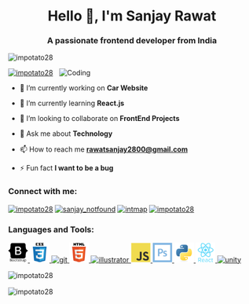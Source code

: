 <h1 align="center">Hello 👋, I'm Sanjay Rawat</h1>
<h3 align="center">A passionate frontend developer from India</h3>

<p align="left"> <img src="https://komarev.com/ghpvc/?username=impotato28&label=Profile%20views&color=0e75b6&style=flat" alt="impotato28" /> </p>
<img align="right" alt="Coding" width="400" src="https://i.imgflip.com/5yauub.gif">

<p align="left"> <a href="https://twitter.com/impotato28" target="blank"><img src="https://img.shields.io/twitter/follow/impotato28?logo=twitter&style=for-the-badge" alt="impotato28" /></a> </p>

- 🔭 I’m currently working on **Car Website**

- 🌱 I’m currently learning **React.js**

- 👯 I’m looking to collaborate on **FrontEnd Projects**

- 💬 Ask me about **Technology**

- 📫 How to reach me **rawatsanjay2800@gmail.com**

- ⚡ Fun fact **I want to be a bug**

<h3 align="left">Connect with me:</h3>
<p align="left">
<a href="https://twitter.com/impotato28" target="blank"><img align="center" src="https://raw.githubusercontent.com/rahuldkjain/github-profile-readme-generator/master/src/images/icons/Social/twitter.svg" alt="impotato28" height="30" width="40" /></a>
<a href="https://instagram.com/sanjay_notfound" target="blank"><img align="center" src="https://raw.githubusercontent.com/rahuldkjain/github-profile-readme-generator/master/src/images/icons/Social/instagram.svg" alt="sanjay_notfound" height="30" width="40" /></a>
<a href="https://www.youtube.com/c/intmap" target="blank"><img align="center" src="https://raw.githubusercontent.com/rahuldkjain/github-profile-readme-generator/master/src/images/icons/Social/youtube.svg" alt="intmap" height="30" width="40" /></a>
<a href="https://discord.gg/impotato28" target="blank"><img align="center" src="https://raw.githubusercontent.com/rahuldkjain/github-profile-readme-generator/master/src/images/icons/Social/discord.svg" alt="impotato28" height="30" width="40" /></a>
</p>

<h3 align="left">Languages and Tools:</h3>
<p align="left"> <a href="https://getbootstrap.com" target="_blank" rel="noreferrer"> <img src="https://raw.githubusercontent.com/devicons/devicon/master/icons/bootstrap/bootstrap-plain-wordmark.svg" alt="bootstrap" width="40" height="40"/> </a> <a href="https://www.w3schools.com/css/" target="_blank" rel="noreferrer"> <img src="https://raw.githubusercontent.com/devicons/devicon/master/icons/css3/css3-original-wordmark.svg" alt="css3" width="40" height="40"/> </a> <a href="https://git-scm.com/" target="_blank" rel="noreferrer"> <img src="https://www.vectorlogo.zone/logos/git-scm/git-scm-icon.svg" alt="git" width="40" height="40"/> </a> <a href="https://www.w3.org/html/" target="_blank" rel="noreferrer"> <img src="https://raw.githubusercontent.com/devicons/devicon/master/icons/html5/html5-original-wordmark.svg" alt="html5" width="40" height="40"/> </a> <a href="https://www.adobe.com/in/products/illustrator.html" target="_blank" rel="noreferrer"> <img src="https://www.vectorlogo.zone/logos/adobe_illustrator/adobe_illustrator-icon.svg" alt="illustrator" width="40" height="40"/> </a> <a href="https://developer.mozilla.org/en-US/docs/Web/JavaScript" target="_blank" rel="noreferrer"> <img src="https://raw.githubusercontent.com/devicons/devicon/master/icons/javascript/javascript-original.svg" alt="javascript" width="40" height="40"/> </a> <a href="https://www.photoshop.com/en" target="_blank" rel="noreferrer"> <img src="https://raw.githubusercontent.com/devicons/devicon/master/icons/photoshop/photoshop-line.svg" alt="photoshop" width="40" height="40"/> </a> <a href="https://www.python.org" target="_blank" rel="noreferrer"> <img src="https://raw.githubusercontent.com/devicons/devicon/master/icons/python/python-original.svg" alt="python" width="40" height="40"/> </a> <a href="https://reactjs.org/" target="_blank" rel="noreferrer"> <img src="https://raw.githubusercontent.com/devicons/devicon/master/icons/react/react-original-wordmark.svg" alt="react" width="40" height="40"/> </a> <a href="https://unity.com/" target="_blank" rel="noreferrer"> <img src="https://www.vectorlogo.zone/logos/unity3d/unity3d-icon.svg" alt="unity" width="40" height="40"/> </a> </p>

<p><img align="center" src="https://github-readme-stats.vercel.app/api/top-langs?username=impotato28&show_icons=true&locale=en&layout=compact" alt="impotato28" /></p>

<p><img align="center" src="https://github-readme-streak-stats.herokuapp.com/?user=impotato28&" alt="impotato28" /></p>
